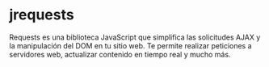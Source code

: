 # jrequests
Requests es una biblioteca JavaScript que simplifica las solicitudes AJAX y la manipulación del DOM en tu sitio web. Te permite realizar peticiones a servidores web, actualizar contenido en tiempo real y mucho más.
